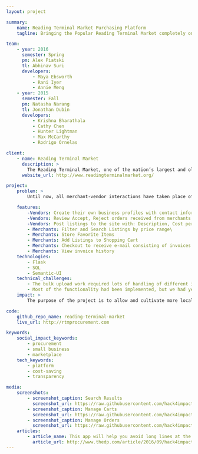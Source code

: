 ```yaml
---
layout: project

summary:
    name: Reading Terminal Market Purchasing Platform
    tagline: Bringing the Popular Reading Terminal Market completely online 

team:
    - year: 2016
      semester: Spring
      pm: Alex Piatski
      tl: Abhinav Suri
      developers:
          - Maya Ebsworth
          - Rani Iyer
          - Annie Meng
    - year: 2015
      semester: Fall
      pm: Natasha Narang
      tl: Jonathan Dubin
      developers:
          - Krishna Bharathala
          - Cathy Chen
          - Hunter Lightman
          - Max McCarthy
          - Rodrigo Ornelas

client:
    - name: Reading Terminal Market
      description: >
        The Reading Terminal Market, one of the nation’s largest and oldest public markets, is a 501(c)3 non-profit, with the following mission statement: To preserve the architectural and historical character, and function, of the Reading Terminal Market as an urban farmers' market; To provide a wide variety of produce, meat, fish, bakery and dairy products, and other raw and prepared food, brought to a public market in the center of the city by farmers, growers, producers and chefs; To maintain an environment that recognizes and celebrates the diversity of our citizens and fosters their interaction; To strengthen the historic link and mutual dependency of our rural and urban communities; and, To achieve this, while preserving the financial viability and achieving self-sufficiency for the Market.
      website_url: http://www.readingterminalmarket.org/

project:
    problem: >
        Until now, all merchant-vendor interactions have taken place offline. Our goals are to: Introduce greater transparency into the merchant-vendor market by making all vendor listings and prices available to merchants; Allow smaller vendors to be easily discovered; Discourage artificially high prices; and Make merchant-vendor interactions more efficient. We can do this by: Making all vendor listings and prices available to merchants; Providing separate accounts for vendors, merchants, and administrators; and Providing flexibility to constantly update product listings, invoices, and addition of new merchants and vendors into the community.

    features:
        -Vendors: Create their own business profiles with contact information, address, business description, payment preferences
        -Vendors: Review Accept, Reject orders received from merchants. Email coming soon
        -Vendors: Post listings to the site with: Description, Cost per Unit, Availability
        - Merchants: Filter and Search Listings by price range\
        - Merchants: Store Favorite Items
        - Merchants: Add Listings to Shopping Cart
        - Merchants: Checkout to receive e-mail consisting of invoices for each individual vendor in order to complete transactions offline 
        - Merchants: View invoice history
    technologies:
        - Flask
        - SQL
        - Semantic-UI
    technical_challenges:
        - The bulk upload work required lots of handling of different input data formats. Many edge cases were tried and tested.
        - Most of the functionality had been implemented, but we had yet to have vendors or merchants use the app. Their testing provided useful input for changes in the app.
    impact: >
        The purpose of the project is to allow and cultivate more local farmers, small "mom and pop vendors who would normally not be able to be a provider without a medium to reach all merchants in the market. By inviting these smaller vendors into bring locally grown, fresher products to market. Additionally it will give all of our merchants choices and allowing us to become more competitive for the Market as well as  to continue to give our customers the best choices.

code:
    github_repo_name: reading-terminal-market
    live_url: http://rtmprocurement.com

keywords:
    social_impact_keywords:
        - procurement
        - small business
        - marketplace
    tech_keywords:
        - platform
        - cost-saving
        - transparency

media:
    screenshots:
        - screenshot_caption: Search Results
          screenshot_url: https://raw.githubusercontent.com/hack4impact/reading-terminal-market/master/ss1.jpg
        - screenshot_caption: Manage Carts
          screenshot_url: https://raw.githubusercontent.com/hack4impact/reading-terminal-market/master/ss2.jpg
        - screenshot_caption: Manage Orders
          screenshot_url: https://raw.githubusercontent.com/hack4impact/reading-terminal-market/master/ss3.jpg
    articles:
        - article_name: This app will help you avoid long lines at the voting booth on Election Day
          article_url: http://www.thedp.com/article/2016/09/hack4impact-strives-to-increase-voter-turnout
---
```

